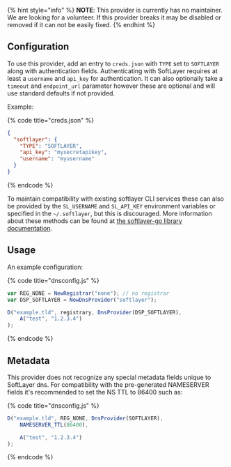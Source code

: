 {% hint style="info" %}
**NOTE**: This provider is currently has no maintainer. We are looking for
a volunteer. If this provider breaks it may be disabled or removed if
it can not be easily fixed.
{% endhint %}

## Configuration

To use this provider, add an entry to `creds.json` with `TYPE` set to `SOFTLAYER`
along with authentication fields.
Authenticating with SoftLayer requires at least a `username` and `api_key` for authentication. It can also optionally take a `timeout` and `endpoint_url` parameter however these are optional and will use standard defaults if not provided.

Example:

{% code title="creds.json" %}
```json
{
  "softlayer": {
    "TYPE": "SOFTLAYER",
    "api_key": "mysecretapikey",
    "username": "myusername"
  }
}
```
{% endcode %}

To maintain compatibility with existing softlayer CLI services these can also be provided by the `SL_USERNAME` and `SL_API_KEY` environment variables or specified in the `~/.softlayer`, but this is discouraged. More information about these methods can be found at [the softlayer-go library documentation](https://github.com/softlayer/softlayer-go#sessions).

## Usage

An example configuration:

{% code title="dnsconfig.js" %}
```javascript
var REG_NONE = NewRegistrar("none"); // no registrar
var DSP_SOFTLAYER = NewDnsProvider("softlayer");

D("example.tld", registrary, DnsProvider(DSP_SOFTLAYER),
    A("test", "1.2.3.4")
);
```
{% endcode %}

## Metadata
This provider does not recognize any special metadata fields unique to SoftLayer dns.
For compatibility with the pre-generated NAMESERVER fields it's recommended to set the NS TTL to 86400 such as:

{% code title="dnsconfig.js" %}
```javascript
D("example.tld", REG_NONE, DnsProvider(SOFTLAYER),
    NAMESERVER_TTL(86400),

    A("test", "1.2.3.4")
);
```
{% endcode %}

